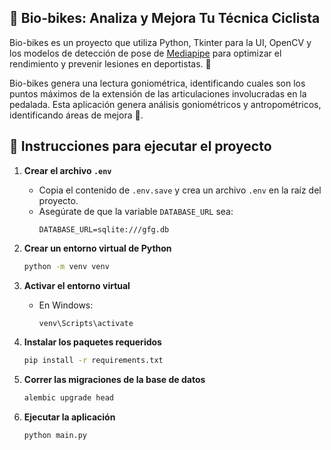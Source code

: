 
## 🚵 **Bio-bikes: Analiza y Mejora Tu Técnica Ciclista** 

Bio-bikes es un proyecto que utiliza Python, Tkinter para la UI, OpenCV y los modelos de detección de pose de [Mediapipe](https://github.com/google/mediapipe) para optimizar el rendimiento y prevenir lesiones en deportistas. 📸

Bio-bikes genera una lectura goniométrica, identificando cuales son los puntos máximos de la extensión de las articulaciones involucradas en la pedalada. Esta aplicación genera análisis goniométricos y antropométricos, identificando áreas de mejora 💪.
## 🚀 Instrucciones para ejecutar el proyecto

1. **Crear el archivo `.env`**
   - Copia el contenido de `.env.save` y crea un archivo `.env` en la raíz del proyecto.
   - Asegúrate de que la variable `DATABASE_URL` sea:
     ```
     DATABASE_URL=sqlite:///gfg.db
     ```

2. **Crear un entorno virtual de Python**
   ```sh
   python -m venv venv
   ```

3. **Activar el entorno virtual**
   - En Windows:
     ```sh
     venv\Scripts\activate
     ```

4. **Instalar los paquetes requeridos**
   ```sh
   pip install -r requirements.txt
   ```

5. **Correr las migraciones de la base de datos**
   ```sh
   alembic upgrade head
   ```

6. **Ejecutar la aplicación**
   ```sh
   python main.py
   ```
